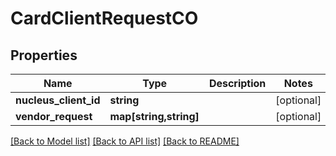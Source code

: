 # CardClientRequestCO

## Properties
Name | Type | Description | Notes
------------ | ------------- | ------------- | -------------
**nucleus_client_id** | **string** |  | [optional] 
**vendor_request** | **map[string,string]** |  | [optional] 

[[Back to Model list]](../README.md#documentation-for-models) [[Back to API list]](../README.md#documentation-for-api-endpoints) [[Back to README]](../README.md)


